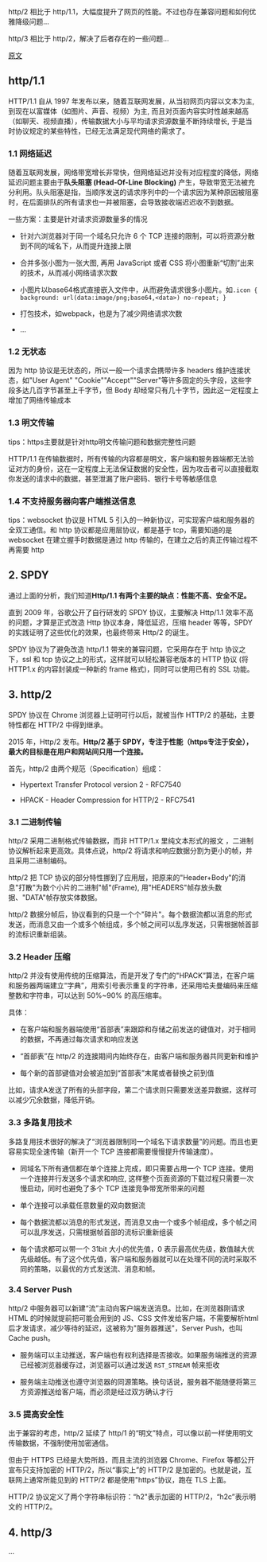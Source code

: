 

http/2 相比于 http/1.1，大幅度提升了网页的性能。不过也存在兼容问题和如何优雅降级问题...

http/3 相比于 http/2，解决了后者存在的一些问题...


[原文](https://mp.weixin.qq.com/s/5jR7MrWQ9v3w_E8BhNWrpA)

## http/1.1

HTTP/1.1 自从 1997 年发布以来，随着互联网发展，从当初网页内容以文本为主, 到现在以富媒体（如图片、声音、视频）为主, 而且对页面内容实时性越来越高 （如聊天、视频直播），传输数据大小与平均请求资源数量不断持续增长, 于是当时协议规定的某些特性，已经无法满足现代网络的需求了。

### 1.1 网络延迟

随着互联网发展，网络带宽增长非常快，但网络延迟并没有对应程度的降低，网络延迟问题主要由于**队头阻塞 (Head-Of-Line Blocking)** 产生，导致带宽无法被充分利用。队头阻塞是指，当顺序发送的请求序列中的一个请求因为某种原因被阻塞时，在后面排队的所有请求也一并被阻塞，会导致接收端迟迟收不到数据。

一些方案：主要是针对请求资源数量多的情况

- 针对六浏览器对于同一个域名只允许 6 个 TCP 连接的限制，可以将资源分散到不同的域名下，从而提升连接上限

- 合并多张小图为一张大图, 再用 JavaScript 或者 CSS 将小图重新“切割”出来的技术，从而减小网络请求次数

- 小图片以base64格式直接嵌入文件中，从而避免请求很多小图片。如`.icon { background: url(data:image/png;base64,<data>) no-repeat; }`

- 打包技术，如webpack，也是为了减少网络请求次数

- ...


### 1.2 无状态

因为 http 协议是无状态的，所以一般一个请求会携带许多 headers 维护连接状态，如"User Agent"
"Cookie""Accept""Server"等许多固定的头字段，这些字段多达几百字节甚至上千字节，但 Body 却经常只有几十字节，因此这一定程度上增加了网络传输成本

### 1.3 明文传输

tips：https主要就是针对http明文传输问题和数据完整性问题

HTTP/1.1 在传输数据时，所有传输的内容都是明文，客户端和服务器端都无法验证对方的身份，这在一定程度上无法保证数据的安全性，因为攻击者可以直接截取你发送的请求中的数据，甚至泄漏了账户密码、银行卡号等敏感信息

### 1.4 不支持服务器向客户端推送信息

tips：websocket 协议是 HTML 5 引入的一种新协议，可实现客户端和服务器的全双工通信。和 http 协议都是应用层协议，都是基于 tcp，需要知道的是 websocket 在建立握手时数据是通过 http 传输的，在建立之后的真正传输过程不再需要 http


## 2. SPDY

通过上面的分析，我们知道**Http/1.1 有两个主要的缺点：性能不高、安全不足。**

直到 2009 年，谷歌公开了自行研发的 SPDY 协议，主要解决 Http/1.1 效率不高的问题，才算是正式改造 Http 协议本身，降低延迟，压缩 header 等等，SPDY 的实践证明了这些优化的效果，也最终带来 Http/2 的诞生。

SPDY 协议为了避免改造 http/1.1 带来的兼容问题，它采用存在于 http 协议之下，ssl 和 tcp 协议之上的形式，这样就可以轻松兼容老版本的 HTTP 协议 (将 HTTP1.x 的内容封装成一种新的 frame 格式)，同时可以使用已有的 SSL 功能。

## 3. http/2

SPDY 协议在 Chrome 浏览器上证明可行以后，就被当作 HTTP/2 的基础，主要特性都在 HTTP/2 中得到继承。

2015 年，Http/2 发布。**Http/2 基于 SPDY，专注于性能（https专注于安全），最大的目标是在用户和网站间只用一个连接。**

首先，http/2 由两个规范（Specification）组成：

- Hypertext Transfer Protocol version 2 - RFC7540

- HPACK - Header Compression for HTTP/2 - RFC7541



### 3.1 二进制传输

http/2 采用二进制格式传输数据，而非 HTTP/1.x 里纯文本形式的报文 ，二进制协议解析起来更高效。具体点说，http/2 将请求和响应数据分割为更小的帧，并且采用二进制编码。

http/2 把 TCP 协议的部分特性挪到了应用层，把原来的"Header+Body"的消息"打散"为数个小片的二进制"帧"(Frame), 用"HEADERS"帧存放头数据、"DATA"帧存放实体数据。

http/2 数据分帧后，协议看到的只是一个个"碎片"。每个数据流都以消息的形式发送，而消息又由一个或多个帧组成，多个帧之间可以乱序发送，只需根据帧首部的流标识重新组装。



### 3.2 Header 压缩

http/2 并没有使用传统的压缩算法，而是开发了专门的"HPACK”算法，在客户端和服务器两端建立“字典”，用索引号表示重复的字符串，还采用哈夫曼编码来压缩整数和字符串，可以达到 50%~90% 的高压缩率。

具体：

- 在客户端和服务器端使用“首部表”来跟踪和存储之前发送的键值对，对于相同的数据，不再通过每次请求和响应发送

- “首部表”在 http/2 的连接期间内始终存在，由客户端和服务器共同更新和维护

- 每个新的首部键值对会被追加到“首部表”末尾或者替换之前到值

比如，请求A发送了所有的头部字段，第二个请求则只需要发送差异数据，这样可以减少冗余数据，降低开销。



### 3.3 多路复用技术

多路复用技术很好的解决了“浏览器限制同一个域名下请求数量”的问题。而且也更容易实现全速传输（新开一个 TCP 连接都需要慢慢提升传输速度）。

- 同域名下所有通信都在单个连接上完成，即只需要占用一个 TCP 连接。使用一个连接并行发送多个请求和响应, 这样整个页面资源的下载过程只需要一次慢启动，同时也避免了多个 TCP 连接竞争带宽所带来的问题

- 单个连接可以承载任意数量的双向数据流

- 每个数据流都以消息的形式发送，而消息又由一个或多个帧组成，多个帧之间可以乱序发送，只需根据帧首部的流标识重新组装

- 每个请求都可以带一个 31bit 大小的优先值，0 表示最高优先级，数值越大优先级越低。有了这个优先值，客户端和服务器就可以在处理不同的流时采取不同的策略，以最优的方式发送流、消息和帧。


### 3.4 Server Push

http/2 中服务器可以新建“流”主动向客户端发送消息。比如，在浏览器刚请求 HTML 的时候就提前把可能会用到的 JS、CSS 文件发给客户端，不需要解析html后才发请求，减少等待的延迟，这被称为"服务器推送"，Server Push，也叫 Cache push。

- 服务端可以主动推送，客户端也有权利选择是否接收。如果服务端推送的资源已经被浏览器缓存过，浏览器可以通过发送 `RST_STREAM` 帧来拒收

- 服务端主动推送也遵守浏览器的同源策略。换句话说，服务器不能随便将第三方资源推送给客户端，而必须是经过双方确认才行


### 3.5 提高安全性

出于兼容的考虑，http/2 延续了 http/1 的“明文”特点，可以像以前一样使用明文传输数据，不强制使用加密通信。

但由于 HTTPS 已经是大势所趋，而且主流的浏览器 Chrome、Firefox 等都公开宣布只支持加密的 HTTP/2，所以“事实上”的 HTTP/2 是加密的。也就是说，互联网上通常所能见到的 HTTP/2 都是使用"https”协议，跑在 TLS 上面。

HTTP/2 协议定义了两个字符串标识符：“h2"表示加密的 HTTP/2，“h2c”表示明文的 HTTP/2。



## 4. http/3

...

